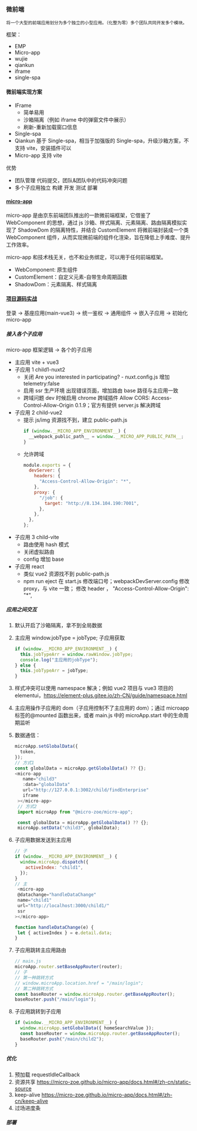 ### 微前端

    将一个大型的前端应用划分为多个独立的小型应用。（化整为零）多个团队共同开发多个模块。

框架：

- EMP
- Micro-app
- wujie
- qiankun
- iframe
- single-spa

#### 微前端实现方案

- IFrame
  - 简单易用
  - 沙箱隔离（例如 iframe 中的弹窗文件中展示）
  - 刷新-重新加载窗口信息
- Single-spa
- Qiankun 基于 Single-spa，相当于加强版的 Single-spa，升级沙箱方案，不支持 vite，安装插件可以
- Micro-app 支持 vite

优势

- 团队管理 代码提交，团队&团队中的代码冲突问题
- 多个子应用独立 构建 开发 测试 部署

#### [micro-app](https://micro-zoe.github.io/micro-app/docs.html#/)

micro-app 是由京东前端团队推出的一款微前端框架，它借鉴了 WebComponent 的思想，通过 js 沙箱、样式隔离、元素隔离、路由隔离模拟实现了 ShadowDom 的隔离特性，并结合 CustomElement 将微前端封装成一个类 WebComponent 组件，从而实现微前端的组件化渲染，旨在降低上手难度、提升工作效率。

micro-app 和技术栈无关，也不和业务绑定，可以用于任何前端框架。

- WebComponent: 原生组件
- CustomElement：自定义元素-自带生命周期函数
- ShadowDom：元素隔离、样式隔离

#### [项目源码实战](https://github.com/RyanLYC/micro-app)

登录 -> 基座应用(main-vue3) -> 统一鉴权 -> 通用组件 -> 嵌入子应用 -> 初始化 micro-app

##### 接入各个子应用

micro-app 框架逻辑 -> 各个的子应用

- 主应用 vite + vue3
- 子应用 1 child1-nuxt2
  - 关闭 Are you interested in participating? - nuxt.config.js 增加 telemetry:false
  - 启用 ssr 生产环境 出现错误页面，增加路由 base 路径与主应用一致
  - 跨域问题 dev 时候启用 chrome 跨域插件 Allow CORS: Access-Control-Allow-Origin
    0.1.9；官方有提供 server.js 解决跨域
- 子应用 2 child-vue2
  - 提示 js/img 资源找不到，建立 public-path.js
    ```js
    if (window.__MICRO_APP_ENVIRONMENT__) {
      __webpack_public_path__ = window.__MICRO_APP_PUBLIC_PATH__;
    }
    ```
  - 允许跨域
    ```js
    module.exports = {
      devServer: {
        headers: {
          "Access-Control-Allow-Origin": "*",
        },
        proxy: {
          "/job": {
            target: "http://8.134.104.190:7001",
          },
        },
      },
    };
    ```
- 子应用 3 child-vite
  - 路由使用 hash 模式
  - 关闭虚拟路由
  - config 增加 base
- 子应用 react
  - 类似 vue2 资源找不到 public-path.js
  - npm run eject 在 start.js 修改端口号；webpackDevServer.config 修改 proxy，与 vite 一致； 修改 header ， "Access-Control-Allow-Origin": "\*",

##### 应用之间交互

1. 默认开启了沙箱隔离，拿不到全局数据
2. 主应用 window.jobType = jobType; 子应用获取
   ```js
   if (window.__MICRO_APP_ENVIRONMENT__) {
     this.jobTypeArr = window.rawWindow.jobType;
     console.log("主应用的jobType");
   } else {
     this.jobTypeArr = jobType;
   }
   ```
3. 样式冲突可以使用 namespace 解决；例如 vue2 项目与 vue3 项目的 elementui，https://element-plus.gitee.io/zh-CN/guide/namespace.html
4. 主应用操作子应用的 dom（子应用控制不了主应用的 dom）；通过 microapp 标签的@mounted 函数出来，或者 main.js 中的 microApp.start 中的生命周期监听
5. 数据通信：

   ```js
   microApp.setGlobalData({
     token,
   });
   // 方式1
   const globalData = microApp.getGlobalData() ?? {};
   <micro-app
      name="child3"
      :data="globalData"
      url="http://127.0.0.1:3002/child/findEnterprise"
      iframe
    ></micro-app>
    // 方式2
    import microApp from "@micro-zoe/micro-app";

    const globalData = microApp.getGlobalData() ?? {};
    microApp.setData("child3", globalData);

   ```

6. 子应用数据发送到主应用

   ```js
   // 子
   if (window.__MICRO_APP_ENVIRONMENT__) {
     window.microApp.dispatch({
       activeIndex: "child1",
     });
   }
   // 主
    <micro-app
    @datachange="handleDataChange"
    name="child1"
    url="http://localhost:3000/child1/"
    ssr
   ></micro-app>

   function handleDataChange(e) {
    let { activeIndex } = e.detail.data;
   }
   ```

7. 子应用跳转主应用路由

   ```js
   // main.js
   microApp.router.setBaseAppRouter(router);
   // 子
   // 第一种跳转方式
   // window.microApp.location.href = "/main/login";
   // 第二种跳转方式
   const baseRouter = window.microApp.router.getBaseAppRouter();
   baseRouter.push("/main/login");
   ```

8. 子应用跳转到子应用
   ```js
   if (window.__MICRO_APP_ENVIRONMENT__) {
     window.microApp.setGlobalData({ homeSearchValue });
     const baseRouter = window.microApp.router.getBaseAppRouter();
     baseRouter.push("/main/child2");
   }
   ```

##### 优化

1. 预加载 requestIdleCallback
2. 资源共享 https://micro-zoe.github.io/micro-app/docs.html#/zh-cn/static-source
3. keep-alive https://micro-zoe.github.io/micro-app/docs.html#/zh-cn/keep-alive
4. 过场进度条

##### 部署
